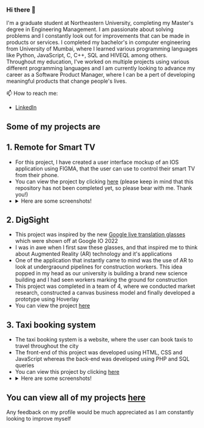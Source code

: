 
### Hi there 👋

<!--
**KalpakGaonkar/KalpakGaonkar** is a ✨ _special_ ✨ repository because its `README.md` (this file) appears on your GitHub profile.

Here are some ideas to get you started:

- 🔭 I’m currently working on ...
- 🌱 I’m currently learning ...
- 👯 I’m looking to collaborate on ...
- 🤔 I’m looking for help with ...
- 💬 Ask me about ...
- 📫 How to reach me: ...
- 😄 Pronouns: ...
- ⚡ Fun fact: ...
-->


I'm a graduate student at Northeastern University, completing my Master's degree in Engineering Management. I am passionate about solving problems and I constantly look out for improvements that can be made in products or services. I completed my bachelor's in computer engineering from University of Mumbai, where I learned various programming languages like Python, JavaScript, C, C++, SQL and HIVEQL among others. Throughout my education, I've worked on multiple projects using various different programming languages and I am currently looking to advance my career as a Software Product Manager, where I can be a pert of developing meaningful products that change people's lives.

📫 How to reach me: 
- [LinkedIn](https://www.linkedin.com/in/kalpakgaonkar/)

## Some of my projects are

## 1. Remote for Smart TV
- For this project, I have created a user interface mockup of an IOS application using FIGMA, that the user can use to control their smart TV from their phone. 
- You can view the project by clicking [here](https://github.com/KalpakGaonkar/Remote-App-for-Smart-TV) (please keep in mind that this repository has not been completed yet, so please bear with me. Thank you!)
- <details>
  <summary>Here are some screenshots!</summary>
  <img src="https://github.com/KalpakGaonkar/Remote-App-for-Smart-TV/blob/main/Screenshots/Home_Screen.png" name="Home Screen" height=650>
  &nbsp&nbsp&nbsp&nbsp
  <img src="https://github.com/KalpakGaonkar/Remote-App-for-Smart-TV/blob/main/Screenshots/Selecting_TVS.png" name="Selecting TVs" height=650>
  &nbsp&nbsp&nbsp&nbsp
  <img src="https://github.com/KalpakGaonkar/Remote-App-for-Smart-TV/blob/main/Screenshots/Main_Screen.png" name="Main Screen" height=650>
</details>

## 2. DigSight
- This project was inspired by the new [Google live translation glasses](https://www.youtube.com/watch?v=lj0bFX9HXeE) which were shown off at Google IO 2022
- I was in awe when I first saw these glasses, and that inspired me to think about Augmented Reality (AR) technology and it's applications
- One of the application that instantly came to mind was the use of AR to look at undergraound pipelines for construction workers. This idea popped in my head as our university is building a brand new science building and I had seen workers marking the ground for construction
- This project was completed in a team of 4, where we conducted market research, constructed a canvas business model and finally developed a prototype using Hoverlay
- You can view the project [here](https://github.com/KalpakGaonkar/DigSight)

## 3. Taxi booking system
- The taxi booking system is a website, where the user can book taxis to travel throughout the city
- The front-end of this project was developed using HTML, CSS and JavaScript whereas the back-end was developed using PHP and SQL queries
- You can view this project by clicking [here](https://github.com/KalpakGaonkar/Taxi-Booking-System)
- <details>
  <summary>Here are some screenshots!</summary>
  <img src="https://github.com/KalpakGaonkar/Taxi-Booking-System/blob/master/website_images/Login.png" name="Home Screen" height=500>
  &nbsp&nbsp&nbsp&nbsp
  <img src="https://github.com/KalpakGaonkar/Taxi-Booking-System/blob/master/website_images/Signup.png" name="Selecting TVs" height=500>
  &nbsp&nbsp&nbsp&nbsp
  <img src="https://github.com/KalpakGaonkar/Taxi-Booking-System/blob/master/website_images/User_booking.png" name="Main Screen" height=500>
</details>

## You can view all of my projects [here](https://github.com/KalpakGaonkar?tab=repositories)

Any feedback on my profile would be much appreciated as I am constantly looking to improve myself
